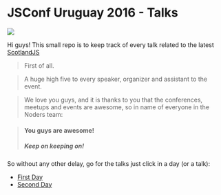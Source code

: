 # JSConf Uruguay 2016 - Talks

![](https://cdn.rawgit.com/fforres/ScotlandJS/master/small-logo.png)

Hi guys!
This small repo is to keep track of every talk related to the latest [ScotlandJS](http://scotlandjs.com/)


> First of all.

> A huge high five to every speaker, organizer and assistant to the event.

> We love you guys, and it is thanks to you that the conferences, meetups and events are awesome, so in name of everyone in the Noders team:

>
> #### You guys are awesome!
> ##### Keep on keeping on!


So without any other delay, go for the talks just click in a day (or a talk):

- [First Day](./primer_dia.md)
- [Second Day](./segundo_dia.md)
